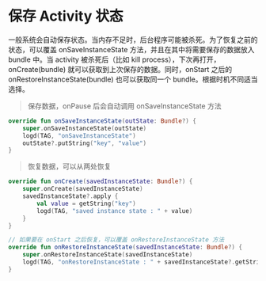 # 保存 Activity 状态

一般系统会自动保存状态。当内存不足时，后台程序可能被杀死。为了恢复之前的状态，可以覆盖 onSaveInstanceState 方法，并且在其中将需要保存的数据放入 bundle 中。当 activity 被杀死后（比如 kill process），下次再打开，onCreate(bundle) 就可以获取到上次保存的数据。同时，onStart 之后的 onRestoreInstanceState(bundle) 也可以获取同一个 bundle。根据时机不同适当选择。

> 保存数据，onPause 后会自动调用 onSaveInstanceState 方法

```kotlin
override fun onSaveInstanceState(outState: Bundle?) {
    super.onSaveInstanceState(outState)
    logd(TAG, "onSaveInstanceState")
    outState?.putString("key", "value")
}
```

> 恢复数据，可以从两处恢复

```kotlin
override fun onCreate(savedInstanceState: Bundle?) {
    super.onCreate(savedInstanceState)
    savedInstanceState?.apply {
        val value = getString("key")
        logd(TAG, "saved instance state : " + value)
    }
}

// 如果要在 onStart 之后恢复，可以覆盖 onRestoreInstanceState 方法
override fun onRestoreInstanceState(savedInstanceState: Bundle?) {
    super.onRestoreInstanceState(savedInstanceState)
    logd(TAG, "onRestoreInstanceState : " + savedInstanceState?.getString("key"))
}
```